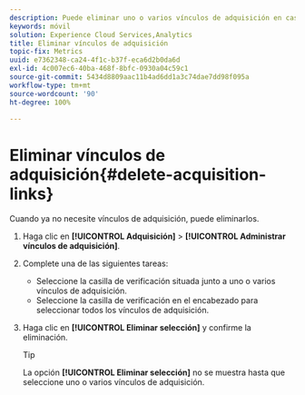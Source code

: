 ```yaml
---
description: Puede eliminar uno o varios vínculos de adquisición en caso de que ya no los necesite.
keywords: móvil
solution: Experience Cloud Services,Analytics
title: Eliminar vínculos de adquisición
topic-fix: Metrics
uuid: e7362348-ca24-4f1c-b37f-eca6d2b0da6d
exl-id: 4c007ec6-40ba-468f-8bfc-0930a04c59c1
source-git-commit: 5434d8809aac11b4ad6dd1a3c74dae7dd98f095a
workflow-type: tm+mt
source-wordcount: '90'
ht-degree: 100%

---
```


# Eliminar vínculos de adquisición{#delete-acquisition-links}

Cuando ya no necesite vínculos de adquisición, puede eliminarlos.

1. Haga clic en **[!UICONTROL Adquisición]** > **[!UICONTROL Administrar vínculos de adquisición]**.
1. Complete una de las siguientes tareas:

   * Seleccione la casilla de verificación situada junto a uno o varios vínculos de adquisición.
   * Seleccione la casilla de verificación en el encabezado para seleccionar todos los vínculos de adquisición.

1. Haga clic en **[!UICONTROL Eliminar selección]** y confirme la eliminación.

   >[!TIP]
   >
   >La opción **[!UICONTROL Eliminar selección]** no se muestra hasta que seleccione uno o varios vínculos de adquisición.
